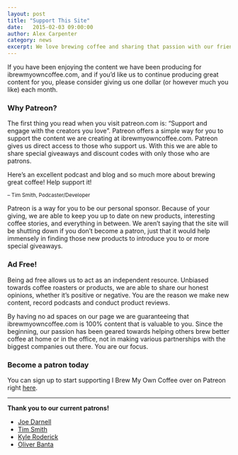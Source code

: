 ```yaml
---
layout: post
title: "Support This Site"
date:   2015-02-03 09:00:00
author: Alex Carpenter
category: news
excerpt: We love brewing coffee and sharing that passion with our friends and family. So much so that we decided to build a list of resources to help teach people like you to brew great coffee at home or in the office. I Brew My Coffee was born out of passion. To keep this project alive and sustainable we need your help.
---
```


If you have been enjoying the content we have been producing for ibrewmyowncoffee.com, and if you’d like us to continue producing great content for you, please consider giving us one dollar (or however much you like) each month.

### Why Patreon?

The first thing you read when you visit patreon.com is: “Support and engage with the creators you love”. Patreon offers a simple way for you to support the content we are creating at ibrewmyowncoffee.com. Patreon gives us direct access to those who support us. With this we are able to share special giveaways and discount codes with only those who are patrons. 

<aside class="pull-right">
	<p>Here’s an excellent podcast and blog and so much more about brewing great coffee! Help support it!</p>
	<small>&ndash; Tim Smith, Podcaster/Developer</small>
</aside>

Patreon is a way for you to be our personal sponsor. Because of your giving, we are able to keep you up to date on new products, interesting coffee stories, and everything in between. We aren’t saying that the site will be shutting down if you don’t become a patron, just that it would help immensely in finding those new products to introduce you to or more special giveaways.

### Ad Free!

Being ad free allows us to act as an independent resource. Unbiased towards coffee roasters or products, we are able to share our honest opinions, whether it’s positive or negative. You are the reason we make new content, record podcasts and conduct product reviews. 

By having no ad spaces on our page we are guaranteeing that ibrewmyowncoffee.com is 100% content that is valuable to you. Since the beginning, our passion has been geared towards helping others brew better coffee at home or in the office, not in making various partnerships with the biggest companies out there. You are our focus. 

### Become a patron today

You can sign up to start supporting I Brew My Own Coffee over on Patreon right [here](https://www.patreon.com/bePatron?u=506550&patAmt=1).

***

**Thank you to our current patrons!**

* [Joe Darnell](http://joedarnell.com/)
* [Tim Smith](http://ttimsmith.com)
* [Kyle Roderick](http://kyleroderick.com/)
* [Oliver Banta](https://twitter.com/obanta)
